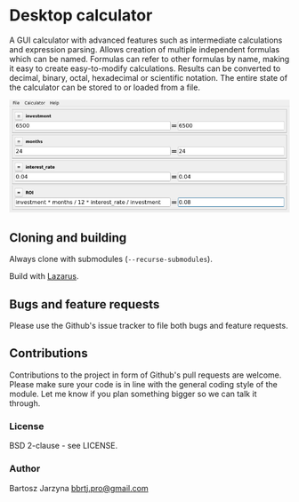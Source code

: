# Desktop calculator
A GUI calculator with advanced features such as intermediate calculations and
expression parsing. Allows creation of multiple independent formulas which can
be named. Formulas can refer to other formulas by name, making it easy to
create easy-to-modify calculations. Results can be converted to decimal,
binary, octal, hexadecimal or scientific notation. The entire state of the
calculator can be stored to or loaded from a file.

![Screenshot](/screen.png)

## Cloning and building
Always clone with submodules (`--recurse-submodules`).

Build with [Lazarus](https://www.lazarus-ide.org/).

## Bugs and feature requests
Please use the Github's issue tracker to file both bugs and feature requests.

## Contributions
Contributions to the project in form of Github's pull requests are
welcome. Please make sure your code is in line with the general
coding style of the module. Let me know if you plan something
bigger so we can talk it through.

### License
BSD 2-clause - see LICENSE.

### Author
Bartosz Jarzyna <bbrtj.pro@gmail.com>

